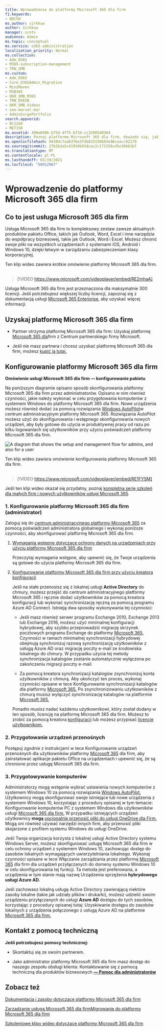 ```yaml
---
title: Wprowadzenie do platformy Microsoft 365 dla firm
f1.keywords:
- NOCSH
ms.author: sirkkuw
author: Sirkkuw
manager: scotv
audience: Admin
ms.topic: conceptual
ms.service: o365-administration
localization_priority: Normal
ms.collection:
- Adm_O365
- M365-subscription-management
- TRN_SMB
ms.custom:
- Adm_O365
- Core_O365Admin_Migration
- MiniMaven
- MSB365
- OKR_SMB_M365
- TRN_M365B
- OKR_SMB_Videos
- seo-marvel-mar
- AdminSurgePortfolio
search.appverid:
- BCS160
- MET150
ms.assetid: 496e690b-b75d-4ff5-bf34-cc32905d0364
description: Poznaj platformę Microsoft 365 dla firm, dowiedz się, jak ją skonfigurować i jak przygotować urządzenia i komputery użytkowników do zapewnienia ich ochrony za pomocą platformy Microsoft 365 dla firm.
ms.openlocfilehash: 9430dc7aa637be3fdb833150b83e96caacc82170
ms.sourcegitcommit: 27b2b2e5c41934b918cac2c171556c45e36661bf
ms.translationtype: MT
ms.contentlocale: pl-PL
ms.lasthandoff: 03/19/2021
ms.locfileid: "50912967"
---
```

# <a name="get-started-with-microsoft-365-for-business"></a>Wprowadzenie do platformy Microsoft 365 dla firm

## <a name="what-is-microsoft-365-for-business"></a>Co to jest usługa Microsoft 365 dla firm

Usługa Microsoft 365 dla firm to kompleksowy zestaw zawsze aktualnych produktów pakietu Office, takich jak Outlook, Word, Excel i inne narzędzia do współpracy biznesowej, takie jak Outlook, Word i Excel. Możesz chronić swoje pliki na wszystkich urządzeniach z systemami iOS, Android i Windows 10, dzięki łatwym w zarządzaniu zabezpieczeniam klasy korporacyjnej.

Ten klip wideo zawiera krótkie omówienie platformy Microsoft 365 dla firm.<br><br>

> [!VIDEO https://www.microsoft.com/videoplayer/embed/RE2mhaA] 
  
Usługa Microsoft 365 dla firm jest przeznaczona dla maksymalnie 300 licencji. Jeśli potrzebujesz większej liczby licencji, zapoznaj się z dokumentacją usługi [Microsoft 365 Enterprise](../enterprise/index.yml), aby uzyskać więcej informacji. 
  
## <a name="get-microsoft-365-for-business"></a>Uzyskaj platformę Microsoft 365 dla firm

- Partner otrzyma platformę Microsoft 365 dla firm: Uzyskaj platformę [Microsoft 365 dla](get-microsoft-365-business.md)firm z Centrum partnerskiego firmy Microsoft.
    
- Jeśli nie masz partnera i chcesz uzyskać platformę Microsoft 365 dla firm, możesz [kupić ją tutaj.](https://www.microsoft.com/microsoft-365/business)
    
## <a name="set-up-microsoft-365-for-business"></a>Konfigurowanie platformy Microsoft 365 dla firm

 **Omówienie usługi Microsoft 365 dla firm — konfigurowanie pakietu**
  
Na poniższym diagramie opisano sposób skonfigurowania platformy Microsoft 365 dla firm przez administratorów. Opisano w nim również czynności, jakie należy wykonać w celu przygotowania komputerów z systemem Windows do platformy Microsoft 365 dla firm. Nowe urządzenia możesz również dodać za pomocą rozwiązania [Windows AutoPilot](add-autopilot-devices-and-profile.md)w centrum administracyjnym platformy Microsoft 365. Rozwiązania AutoPilot możesz użyć do skonfigurowania i wstępnego skonfigurowania nowych urządzeń, aby były gotowe do użycia w produktywnej pracy od razu po kilku logowaniach się użytkowników przy użyciu poświadczeń platformy Microsoft 365 dla firm.
  
![A diagram that shows the setup and management flow for admins, and also for a user](../media/249f81fc-7e79-44c7-8425-3a0b7b651c3b.png)

Ten klip wideo zawiera omówienie konfigurowania platformy Microsoft 365 dla firm.<br><br>

> [!VIDEO https://www.microsoft.com/videoplayer/embed/RE1FYSM] 

Jeśli ten klip wideo okazał się przydatny, poznaj [kompletną serię szkoleń dla małych firm i nowych użytkowników usługi Microsoft 365](https://support.microsoft.com/office/6ab4bbcd-79cf-4000-a0bd-d42ce4d12816).

  
### <a name="1-set-up-microsoft-365-for-business-admin"></a>1. Konfigurowanie platformy Microsoft 365 dla firm (administrator)

Zaloguj się do [centrum administracyjnego platformy Microsoft 365](https://portal.office.com/adminportal/home) za pomocą poświadczeń administratora globalnego i wykonaj poniższe czynności, aby skonfigurować platformę Microsoft 365 dla firm. 
  
1. [Wymagania wstępne dotyczące ochrony danych na urządzeniach przy użyciu platformy Microsoft 365 dla firm](pre-requisites-for-data-protection.md)
    
    Przeczytaj wymagania wstępne, aby upewnić się, że Twoje urządzenia są gotowe do użycia platformy Microsoft 365 dla firm.
    
2. [Konfigurowanie platformy Microsoft 365 dla firm przy użyciu kreatora konfiguracji](set-up.md)
    
    Jeśli na stałe przenosisz się z lokalnej usługi **Active Directory** do chmury, możesz przejść do centrum administracyjnego platformy Microsoft 365 i ręcznie dodać użytkowników za pomocą kreatora konfiguracji lub wykonać synchronizację ręczną za pomocą programu Azure AD Connect. Istnieją dwa sposoby wykonywania tej czynności: 
    
    - Jeśli masz również serwer programu Exchange 2010, Exchange 2013 lub Exchange 2016, możesz użyć minimalnej konfiguracji hybrydowej, aby szybko przeprowadzić migrację skrzynek pocztowych programu Exchange do platformy [Microsoft 365.](/Exchange/mailbox-migration/use-minimal-hybrid-to-quickly-migrate) Czynności w ramach minimalnej synchronizacji hybrydowej obejmują synchronizuj razową synchronizację użytkowników z usługą Azure AD oraz migrację poczty e-mail ze środowiska lokalnego do chmury. W przypadku użycia tej metody synchronizacja katalogów zostanie automatycznie wyłączona po zakończeniu migracji poczty e-mail.
    
    - Za pomocą kreatora synchronizacji katalogów zsynchronizuj konta użytkowników z chmurą. Aby ukończyć ten proces, wykonaj czynności opisane w tece Konfigurowanie synchronizacji katalogów dla platformy [Microsoft 365.](../enterprise/set-up-directory-synchronization.md) Po zsynchronizowaniu użytkowników z chmurą musisz wyłączyć synchronizację katalogów na platformie [Microsoft 365.](../enterprise/turn-off-directory-synchronization.md)
    
    Ponadto musisz nadać każdemu użytkownikowi, który został dodany w ten sposób, licencję na platformę Microsoft 365 dla firm. Możesz to zrobić za pomocą kreatora [konfiguracji](set-up.md) lub możesz przypisać [licencje użytkownikom.](../admin/manage/assign-licenses-to-users.md)
    
### <a name="2-prepare-mobile-devices"></a>2. Przygotowanie urządzeń przenośnych

Postępuj zgodnie z instrukcjami w tece Konfigurowanie urządzeń przenośnych dla użytkowników platformy [Microsoft 365](set-up-mobile-devices.md) dla firm, aby zainstalować aplikacje pakietu Office na urządzeniach i upewnić się, że są chronione przez usługę Microsoft 365 dla firm. 
  
### <a name="3-prepare-pcs"></a>3. Przygotowywanie komputerów

Administratorzy mogą wstępnie wybrać ustawienia nowych komputerów z systemem Windows 10 za pomocą rozwiązania [Windows AutoPilot.](add-autopilot-devices-and-profile.md) Użytkownicy mogą skonfigurować swoje istniejące lub nowe urządzenia z systemem Windows 10, korzystając z procedury opisanej w tym temacie: Konfigurowanie komputerów PC z systemem Windows dla użytkowników usługi [Microsoft 365 dla firm.](set-up-windows-devices.md) W przypadku istniejących urządzeń użytkownicy **mogą** [opcjonalnie przenosić pliki do usługi OneDrive dla Firm.](move-files-to-onedrive.md) Mogą oni również używać narzędzi innych firm, aby przenosić pliki skojarzone z profilem systemu Windows do usługi OneDrive.
  
Jeśli Twoja organizacja korzysta z lokalnej usługi Active Directory systemu Windows Server, możesz skonfigurować usługę Microsoft 365 dla firm w celu ochrony urządzeń z systemem Windows 10, zachowując dostęp do zasobów lokalnych wymagających uwierzytelniania lokalnego. Wykonaj czynności opisane w tece Włączanie zarządzania przez platformę [Microsoft 365](manage-windows-devices.md) dla firm dla urządzeń przyłączanych do domeny systemu Windows 10 w celu skonfigurowania tej funkcji. Ta metoda jest preferowana, a urządzenia w tym stanie mają nazwę Urządzenia sprzężenia **hybrydowego usługi Azure AD.** 
  
Jeśli zachowasz lokalną usługę Active Directory zawierającą niektóre zasoby lokalne (takie jak udziały plików i drukarki), możesz udzielić swoim urządzeniu przyłączanych do usługi **Azure AD** dostępu do tych zasobów, korzystając z procedury opisanej tutaj: Uzyskiwanie dostępu do zasobów lokalnych z urządzenia połączonego z usługą Azure AD na platformie [Microsoft 365 dla firm.](access-resources.md)
  
  
## <a name="contact-support"></a>Kontakt z pomocą techniczną

 **Jeśli potrzebujesz pomocy technicznej:**
  
- Skontaktuj się ze swoim partnerem.
    
- Jako administrator platformy Microsoft 365 dla firm masz dostęp do naszego zespołu obsługi klienta: Kontaktowanie się z pomocą techniczną dla produktów biznesowych **[— Pomoc dla administratorów](../admin/contact-support-for-business-products.md)**
    
## <a name="see-also"></a>Zobacz też

[Dokumentacja i zasoby dotyczące platformy Microsoft 365 dla firm](./index.yml)
  
[Zarządzanie usługą Microsoft 365 dla firm](manage.md)[Migrowanie do platformy Microsoft 365 dla firm](migrate-to-microsoft-365-business.md)

[Szkoleniowe klipy wideo dotyczące platformy Microsoft 365 dla firm](https://support.microsoft.com/office/6ab4bbcd-79cf-4000-a0bd-d42ce4d12816)